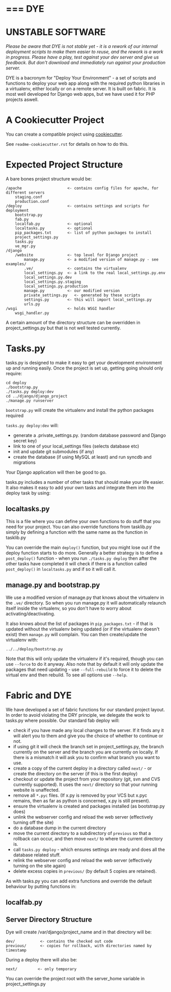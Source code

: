 ===
DYE
===

UNSTABLE SOFTWARE
=================

*Please be aware that DYE is not stable yet - it is a rework of our internal
deployment scripts to make them easier to reuse, and the rework is a work in
progress.  Please have a play, test against your dev server and give us
feedback.  But don't download and immediately run against your production
server.*

DYE is a bacronym for "Deploy Your Environment" - a set of scripts and
functions to deploy your web app along with the required python libraries in a
virtualenv, either locally or on a remote server. It is built on fabric. It is
most well developed for Django web apps, but we have used it for PHP projects
aswell.

A Cookiecutter Project
======================

You can create a compatible project using [cookiecutter].

[cookiecutter]: https://github.com/audreyr/cookiecutter

See `readme-cookiecutter.rst` for details on how to do this.

Expected Project Structure
==========================

A bare bones project structure would be:

    /apache                    <- contains config files for apache, for different servers
        staging.conf
        production.conf
    /deploy                    <- contains settings and scripts for deployment
        bootstrap.py
        fab.py
        localfab.py            <- optional
        localtasks.py          <- optional
        pip_packages.txt       <- list of python packages to install
        project_settings.py
        tasks.py
        ve_mgr.py
    /django
        /website               <- top level for Django project
            manage.py          <- a modified version of manage.py - see examples/
            .ve/               <- contains the virtualenv
            local_settings.py  <- a link to the real local_settings.py.env
            local_settings.py.dev
            local_settings.py.staging
            local_settings.py.production
            manage.py          <- our modified version
            private_settings.py   <- generated by these scripts
            settings.py        <- this will import local_settings.py
            urls.py
    /wsgi                      <- holds WSGI handler
        wsgi_handler.py

A certain amount of the directory structure can be overridden in
project_settings.py but that is not well tested currently.

Tasks.py
========

tasks.py is designed to make it easy to get your development environment up and
running easily. Once the project is set up, getting going should only require:

    cd deploy
    ./bootstrap.py
    ./tasks.py deploy:dev
    cd ../django/django_project
    ./manage.py runserver

`bootstrap.py` will create the virtualenv and install the python packages required

`tasks.py deploy:dev` will:

* generate a .private_settings.py. (random database password and Django secret key)
* link to one of your local_settings files (selects database etc)
* init and update git submodules (if any)
* create the database (if using MySQL at least) and run syncdb and migrations

Your Django application will then be good to go.

tasks.py includes a number of other tasks that should make your life easier. It
also makes it easy to add your own tasks and integrate them into the deploy task
by using:

localtasks.py
-------------

This is a file where you can define your own functions to do stuff that you
need for your project. You can also override functions from tasklib.py simply
by defining a function with the same name as the function in tasklib.py

You can override the main `deploy()` function, but you might lose out if the
deploy function starts to do more.  Generally a better strategy is to define a
`post_deploy()` function - when you run `./tasks.py deploy` then after the other
tasks have completed it will check if there is a function called `post_deploy()`
in `localtasks.py` and if so it will call it.

manage.py and bootstrap.py
--------------------------

We use a modified version of manage.py that knows about the virtualenv in the
`.ve/` directory. So when you run manage.py it will automatically relaunch itself
inside the virtualenv, so you don't have to worry about activating/deactivating.

It also knows about the list of packages in `pip_packages.txt` - if that is
updated without the virtualenv being updated (or if the virtualenv doesn't
exist) then `manage.py` will complain. You can then create/update the virtualenv
with:

    ../../deploy/bootstrap.py

Note that this will only update the virtualenv if it's required, though you can
use `--force` to do it anyway. Also note that by default it will only update the
packages that need updating - use `--full-rebuild` to force it to delete the
virtual env and then rebuild. To see all options use `--help`.

Fabric and DYE
==============

We have developed a set of fabric functions for our standard project layout.
In order to avoid violating the DRY principle, we delegate the work to tasks.py
where possible. Our standard fab deploy will:

* check if you have made any local changes to the server. If it finds any it
  will alert you to them and give you the choice of whether to continue or not.
* if using git it will check the branch set in project_settings.py, the branch
  currently on the server and the branch you are currently on locally.  If
  there is a mismatch it will ask you to confirm what branch you want to use.
* create a copy of the current deploy in a directory called `next/` - or create
  the directory on the server (if this is the first deploy)
* checkout or update the project from your repository (git, svn and CVS
  currently supported).  It uses the `next/` directory so that your running
  website is unaffected.
* remove all `*.pyc` files.  (If x.py is removed by your VCS but x.pyc remains,
  then as far as python is concerned, x.py is still present).
* ensure the virtualenv is created and packages installed (as bootstrap.py does)
* unlink the webserver config and reload the web server (effectively turning off
  the site)
* do a database dump in the current directory
* move the current directory to a subdirectory of `previous` so that a rollback
  can occur, and then move `next/` to where the current directory is.
* call `tasks.py deploy` - which ensures settings are ready and does all the
  database related stuff.
* relink the webserver config and reload the web server (effectively turning on
  the site again)
* delete excess copies in `previous/` (by default 5 copies are retained).

As with tasks.py you can add extra functions and override the default behaviour
by putting functions in:

localfab.py
-----------

Server Directory Structure
--------------------------

Dye will create /var/django/project_name and in that directory will be:

    dev/           <- contains the checked out code
    previous/      <- copies for rollback, with directories named by timestamp

During a deploy there will also be:

    next/         <- only temporary

You can override the project root with the server_home variable in
project_settings.py
